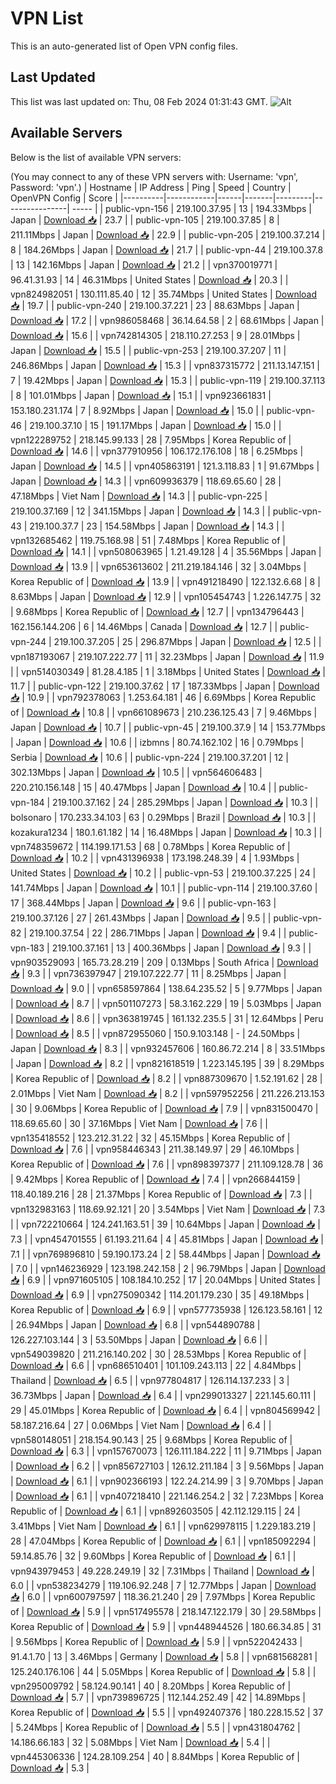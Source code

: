 # VPN List

This is an auto-generated list of Open VPN config files.

## Last Updated

This list was last updated on: Thu, 08 Feb 2024 01:31:43 GMT.
![Alt](https://repobeats.axiom.co/api/embed/186b98318ef1479477931607c1ad7d823f12451f.svg "Repobeats analytics image")

## Available Servers

Below is the list of available VPN servers:

(You may connect to any of these VPN servers with: Username: 'vpn', Password: 'vpn'.)
| Hostname | IP Address | Ping | Speed | Country | OpenVPN Config | Score |
|----------|------------|------|-------|---------|----------------| ----- |
| public-vpn-156 | 219.100.37.95 | 13 | 194.33Mbps | Japan | [Download 📥](./configs/server_0_JP.ovpn) | 23.7 |
| public-vpn-105 | 219.100.37.85 | 8 | 211.11Mbps | Japan | [Download 📥](./configs/server_1_JP.ovpn) | 22.9 |
| public-vpn-205 | 219.100.37.214 | 8 | 184.26Mbps | Japan | [Download 📥](./configs/server_2_JP.ovpn) | 21.7 |
| public-vpn-44 | 219.100.37.8 | 13 | 142.16Mbps | Japan | [Download 📥](./configs/server_3_JP.ovpn) | 21.2 |
| vpn370019771 | 96.41.31.93 | 14 | 46.31Mbps | United States | [Download 📥](./configs/server_4_US.ovpn) | 20.3 |
| vpn824982051 | 130.111.85.40 | 12 | 35.74Mbps | United States | [Download 📥](./configs/server_5_US.ovpn) | 19.7 |
| public-vpn-240 | 219.100.37.221 | 23 | 88.63Mbps | Japan | [Download 📥](./configs/server_6_JP.ovpn) | 17.2 |
| vpn986058468 | 36.14.64.58 | 2 | 68.61Mbps | Japan | [Download 📥](./configs/server_7_JP.ovpn) | 15.6 |
| vpn742814305 | 218.110.27.253 | 9 | 28.01Mbps | Japan | [Download 📥](./configs/server_8_JP.ovpn) | 15.5 |
| public-vpn-253 | 219.100.37.207 | 11 | 246.86Mbps | Japan | [Download 📥](./configs/server_9_JP.ovpn) | 15.3 |
| vpn837315772 | 211.13.147.151 | 7 | 19.42Mbps | Japan | [Download 📥](./configs/server_10_JP.ovpn) | 15.3 |
| public-vpn-119 | 219.100.37.113 | 8 | 101.01Mbps | Japan | [Download 📥](./configs/server_11_JP.ovpn) | 15.1 |
| vpn923661831 | 153.180.231.174 | 7 | 8.92Mbps | Japan | [Download 📥](./configs/server_12_JP.ovpn) | 15.0 |
| public-vpn-46 | 219.100.37.10 | 15 | 191.17Mbps | Japan | [Download 📥](./configs/server_13_JP.ovpn) | 15.0 |
| vpn122289752 | 218.145.99.133 | 28 | 7.95Mbps | Korea Republic of | [Download 📥](./configs/server_14_KR.ovpn) | 14.6 |
| vpn377910956 | 106.172.176.108 | 18 | 6.25Mbps | Japan | [Download 📥](./configs/server_15_JP.ovpn) | 14.5 |
| vpn405863191 | 121.3.118.83 | 1 | 91.67Mbps | Japan | [Download 📥](./configs/server_16_JP.ovpn) | 14.3 |
| vpn609936379 | 118.69.65.60 | 28 | 47.18Mbps | Viet Nam | [Download 📥](./configs/server_17_VN.ovpn) | 14.3 |
| public-vpn-225 | 219.100.37.169 | 12 | 341.15Mbps | Japan | [Download 📥](./configs/server_18_JP.ovpn) | 14.3 |
| public-vpn-43 | 219.100.37.7 | 23 | 154.58Mbps | Japan | [Download 📥](./configs/server_19_JP.ovpn) | 14.3 |
| vpn132685462 | 119.75.168.98 | 51 | 7.48Mbps | Korea Republic of | [Download 📥](./configs/server_20_KR.ovpn) | 14.1 |
| vpn508063965 | 1.21.49.128 | 4 | 35.56Mbps | Japan | [Download 📥](./configs/server_21_JP.ovpn) | 13.9 |
| vpn653613602 | 211.219.184.146 | 32 | 3.04Mbps | Korea Republic of | [Download 📥](./configs/server_22_KR.ovpn) | 13.9 |
| vpn491218490 | 122.132.6.68 | 8 | 8.63Mbps | Japan | [Download 📥](./configs/server_23_JP.ovpn) | 12.9 |
| vpn105454743 | 1.226.147.75 | 32 | 9.68Mbps | Korea Republic of | [Download 📥](./configs/server_24_KR.ovpn) | 12.7 |
| vpn134796443 | 162.156.144.206 | 6 | 14.46Mbps | Canada | [Download 📥](./configs/server_25_CA.ovpn) | 12.7 |
| public-vpn-244 | 219.100.37.205 | 25 | 296.87Mbps | Japan | [Download 📥](./configs/server_26_JP.ovpn) | 12.5 |
| vpn187193067 | 219.107.222.77 | 11 | 32.23Mbps | Japan | [Download 📥](./configs/server_27_JP.ovpn) | 11.9 |
| vpn514030349 | 81.28.4.185 | 1 | 3.18Mbps | United States | [Download 📥](./configs/server_28_US.ovpn) | 11.7 |
| public-vpn-122 | 219.100.37.62 | 17 | 187.33Mbps | Japan | [Download 📥](./configs/server_29_JP.ovpn) | 10.9 |
| vpn792378063 | 1.253.64.181 | 46 | 6.69Mbps | Korea Republic of | [Download 📥](./configs/server_30_KR.ovpn) | 10.8 |
| vpn661089673 | 210.236.125.43 | 7 | 9.46Mbps | Japan | [Download 📥](./configs/server_31_JP.ovpn) | 10.7 |
| public-vpn-45 | 219.100.37.9 | 14 | 153.77Mbps | Japan | [Download 📥](./configs/server_32_JP.ovpn) | 10.6 |
| izbmns | 80.74.162.102 | 16 | 0.79Mbps | Serbia | [Download 📥](./configs/server_33_RS.ovpn) | 10.6 |
| public-vpn-224 | 219.100.37.201 | 12 | 302.13Mbps | Japan | [Download 📥](./configs/server_34_JP.ovpn) | 10.5 |
| vpn564606483 | 220.210.156.148 | 15 | 40.47Mbps | Japan | [Download 📥](./configs/server_35_JP.ovpn) | 10.4 |
| public-vpn-184 | 219.100.37.162 | 24 | 285.29Mbps | Japan | [Download 📥](./configs/server_36_JP.ovpn) | 10.3 |
| bolsonaro | 170.233.34.103 | 63 | 0.29Mbps | Brazil | [Download 📥](./configs/server_37_BR.ovpn) | 10.3 |
| kozakura1234 | 180.1.61.182 | 14 | 16.48Mbps | Japan | [Download 📥](./configs/server_38_JP.ovpn) | 10.3 |
| vpn748359672 | 114.199.171.53 | 68 | 0.78Mbps | Korea Republic of | [Download 📥](./configs/server_39_KR.ovpn) | 10.2 |
| vpn431396938 | 173.198.248.39 | 4 | 1.93Mbps | United States | [Download 📥](./configs/server_40_US.ovpn) | 10.2 |
| public-vpn-53 | 219.100.37.225 | 24 | 141.74Mbps | Japan | [Download 📥](./configs/server_41_JP.ovpn) | 10.1 |
| public-vpn-114 | 219.100.37.60 | 17 | 368.44Mbps | Japan | [Download 📥](./configs/server_42_JP.ovpn) | 9.6 |
| public-vpn-163 | 219.100.37.126 | 27 | 261.43Mbps | Japan | [Download 📥](./configs/server_43_JP.ovpn) | 9.5 |
| public-vpn-82 | 219.100.37.54 | 22 | 286.71Mbps | Japan | [Download 📥](./configs/server_44_JP.ovpn) | 9.4 |
| public-vpn-183 | 219.100.37.161 | 13 | 400.36Mbps | Japan | [Download 📥](./configs/server_45_JP.ovpn) | 9.3 |
| vpn903529093 | 165.73.28.219 | 209 | 0.13Mbps | South Africa | [Download 📥](./configs/server_46_ZA.ovpn) | 9.3 |
| vpn736397947 | 219.107.222.77 | 11 | 8.25Mbps | Japan | [Download 📥](./configs/server_47_JP.ovpn) | 9.0 |
| vpn658597864 | 138.64.235.52 | 5 | 9.77Mbps | Japan | [Download 📥](./configs/server_48_JP.ovpn) | 8.7 |
| vpn501107273 | 58.3.162.229 | 19 | 5.03Mbps | Japan | [Download 📥](./configs/server_49_JP.ovpn) | 8.6 |
| vpn363819745 | 161.132.235.5 | 31 | 12.64Mbps | Peru | [Download 📥](./configs/server_50_PE.ovpn) | 8.5 |
| vpn872955060 | 150.9.103.148 | - | 24.50Mbps | Japan | [Download 📥](./configs/server_51_JP.ovpn) | 8.3 |
| vpn932457606 | 160.86.72.214 | 8 | 33.51Mbps | Japan | [Download 📥](./configs/server_52_JP.ovpn) | 8.2 |
| vpn821618519 | 1.223.145.195 | 39 | 8.29Mbps | Korea Republic of | [Download 📥](./configs/server_53_KR.ovpn) | 8.2 |
| vpn887309670 | 1.52.191.62 | 28 | 2.01Mbps | Viet Nam | [Download 📥](./configs/server_54_VN.ovpn) | 8.2 |
| vpn597952256 | 211.226.213.153 | 30 | 9.06Mbps | Korea Republic of | [Download 📥](./configs/server_55_KR.ovpn) | 7.9 |
| vpn831500470 | 118.69.65.60 | 30 | 37.16Mbps | Viet Nam | [Download 📥](./configs/server_56_VN.ovpn) | 7.6 |
| vpn135418552 | 123.212.31.22 | 32 | 45.15Mbps | Korea Republic of | [Download 📥](./configs/server_57_KR.ovpn) | 7.6 |
| vpn958446343 | 211.38.149.97 | 29 | 46.10Mbps | Korea Republic of | [Download 📥](./configs/server_58_KR.ovpn) | 7.6 |
| vpn898397377 | 211.109.128.78 | 36 | 9.42Mbps | Korea Republic of | [Download 📥](./configs/server_59_KR.ovpn) | 7.4 |
| vpn266844159 | 118.40.189.216 | 28 | 21.37Mbps | Korea Republic of | [Download 📥](./configs/server_60_KR.ovpn) | 7.3 |
| vpn132983163 | 118.69.92.121 | 20 | 3.54Mbps | Viet Nam | [Download 📥](./configs/server_61_VN.ovpn) | 7.3 |
| vpn722210664 | 124.241.163.51 | 39 | 10.64Mbps | Japan | [Download 📥](./configs/server_62_JP.ovpn) | 7.3 |
| vpn454701555 | 61.193.211.64 | 4 | 45.81Mbps | Japan | [Download 📥](./configs/server_63_JP.ovpn) | 7.1 |
| vpn769896810 | 59.190.173.24 | 2 | 58.44Mbps | Japan | [Download 📥](./configs/server_64_JP.ovpn) | 7.0 |
| vpn146236929 | 123.198.242.158 | 2 | 96.79Mbps | Japan | [Download 📥](./configs/server_65_JP.ovpn) | 6.9 |
| vpn971605105 | 108.184.10.252 | 17 | 20.04Mbps | United States | [Download 📥](./configs/server_66_US.ovpn) | 6.9 |
| vpn275090342 | 114.201.179.230 | 35 | 49.18Mbps | Korea Republic of | [Download 📥](./configs/server_67_KR.ovpn) | 6.9 |
| vpn577735938 | 126.123.58.161 | 12 | 26.94Mbps | Japan | [Download 📥](./configs/server_68_JP.ovpn) | 6.8 |
| vpn544890788 | 126.227.103.144 | 3 | 53.50Mbps | Japan | [Download 📥](./configs/server_69_JP.ovpn) | 6.6 |
| vpn549039820 | 211.216.140.202 | 30 | 28.53Mbps | Korea Republic of | [Download 📥](./configs/server_70_KR.ovpn) | 6.6 |
| vpn686510401 | 101.109.243.113 | 22 | 4.84Mbps | Thailand | [Download 📥](./configs/server_71_TH.ovpn) | 6.5 |
| vpn977804817 | 126.114.137.233 | 3 | 36.73Mbps | Japan | [Download 📥](./configs/server_72_JP.ovpn) | 6.4 |
| vpn299013327 | 221.145.60.111 | 29 | 45.01Mbps | Korea Republic of | [Download 📥](./configs/server_73_KR.ovpn) | 6.4 |
| vpn804569942 | 58.187.216.64 | 27 | 0.06Mbps | Viet Nam | [Download 📥](./configs/server_74_VN.ovpn) | 6.4 |
| vpn580148051 | 218.154.90.143 | 25 | 9.68Mbps | Korea Republic of | [Download 📥](./configs/server_75_KR.ovpn) | 6.3 |
| vpn157670073 | 126.111.184.222 | 11 | 9.71Mbps | Japan | [Download 📥](./configs/server_76_JP.ovpn) | 6.2 |
| vpn856727103 | 126.12.211.184 | 3 | 9.56Mbps | Japan | [Download 📥](./configs/server_77_JP.ovpn) | 6.1 |
| vpn902366193 | 122.24.214.99 | 3 | 9.70Mbps | Japan | [Download 📥](./configs/server_78_JP.ovpn) | 6.1 |
| vpn407218410 | 221.146.254.2 | 32 | 7.23Mbps | Korea Republic of | [Download 📥](./configs/server_79_KR.ovpn) | 6.1 |
| vpn892603505 | 42.112.129.115 | 24 | 3.41Mbps | Viet Nam | [Download 📥](./configs/server_80_VN.ovpn) | 6.1 |
| vpn629978115 | 1.229.183.219 | 28 | 47.04Mbps | Korea Republic of | [Download 📥](./configs/server_81_KR.ovpn) | 6.1 |
| vpn185092294 | 59.14.85.76 | 32 | 9.60Mbps | Korea Republic of | [Download 📥](./configs/server_82_KR.ovpn) | 6.1 |
| vpn943979453 | 49.228.249.19 | 32 | 7.31Mbps | Thailand | [Download 📥](./configs/server_83_TH.ovpn) | 6.0 |
| vpn538234279 | 119.106.92.248 | 7 | 12.77Mbps | Japan | [Download 📥](./configs/server_84_JP.ovpn) | 6.0 |
| vpn600797597 | 118.36.21.240 | 29 | 7.97Mbps | Korea Republic of | [Download 📥](./configs/server_85_KR.ovpn) | 5.9 |
| vpn517495578 | 218.147.122.179 | 30 | 29.58Mbps | Korea Republic of | [Download 📥](./configs/server_86_KR.ovpn) | 5.9 |
| vpn448944526 | 180.66.34.85 | 31 | 9.56Mbps | Korea Republic of | [Download 📥](./configs/server_87_KR.ovpn) | 5.9 |
| vpn522042433 | 91.4.1.70 | 13 | 3.46Mbps | Germany | [Download 📥](./configs/server_88_DE.ovpn) | 5.8 |
| vpn681568281 | 125.240.176.106 | 44 | 5.05Mbps | Korea Republic of | [Download 📥](./configs/server_89_KR.ovpn) | 5.8 |
| vpn295009792 | 58.124.90.141 | 40 | 8.20Mbps | Korea Republic of | [Download 📥](./configs/server_90_KR.ovpn) | 5.7 |
| vpn739896725 | 112.144.252.49 | 42 | 14.89Mbps | Korea Republic of | [Download 📥](./configs/server_91_KR.ovpn) | 5.5 |
| vpn492407376 | 180.228.15.52 | 37 | 5.24Mbps | Korea Republic of | [Download 📥](./configs/server_92_KR.ovpn) | 5.5 |
| vpn431804762 | 14.186.66.183 | 32 | 5.08Mbps | Viet Nam | [Download 📥](./configs/server_93_VN.ovpn) | 5.4 |
| vpn445306336 | 124.28.109.254 | 40 | 8.84Mbps | Korea Republic of | [Download 📥](./configs/server_94_KR.ovpn) | 5.3 |
